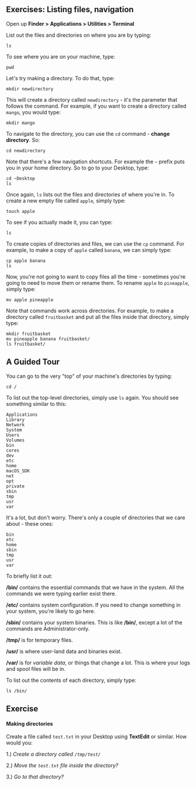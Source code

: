 ## Exercises: Listing files, navigation

Open up **Finder > Applications > Utilities > Terminal**

List out the files and directories on where you are by typing:

```
ls
```

To see where you are on your machine, type:

```
pwd
```

Let's try making a directory. To do that, type:

```
mkdir newdirectory
```

This will create a directory called `newdirectory` - it's the parameter that follows the command. For example, if you want to create a directory called `mango`, you would type:

```
mkdir mango
```

To navigate to the directory, you can use the `cd` command - **change directory**. So:

```
cd newdirectory
```

Note that there's a few navigation shortcuts. For example the `~` prefix puts you in your home directory. So to go to your Desktop, type:

```
cd ~Desktop
ls
```

Once again, `ls` lists out the files and directories of where you're in. To create a new empty file called `apple`, simply type:

```
touch apple
```

To see if you actually made it, you can type:

```
ls
```

To create copies of directories and files, we can use the `cp` command. For example, to make a copy of `apple` called `banana`, we can simply type:

```
cp apple banana
ls
```

Now, you're not going to want to copy files all the time - sometimes you're going to need to move them or rename them. To rename `apple` to `pineapple`, simply type:

```
mv apple pineapple
```

Note that commands work across directories. For example, to make a directory called `fruitbasket` and put all the files inside that directory, simply type:

```
mkdir fruitbasket
mv pineapple banana fruitbasket/
ls fruitbasket/
```

## A Guided Tour

You can go to the very "top" of your machine's directories by typing:

```
cd /
```

To list out the top-level directories, simply use `ls` again. You should see something similar to this:

```
Applications
Library
Network
System
Users
Volumes
bin
cores
dev
etc
home
macOS_SDK
net
opt
private
sbin
tmp
usr
var
```

It's a lot, but don't worry. There's only a couple of directories that we care about - these ones:

```
bin
etc
home
sbin
tmp
usr
var
```

To briefly list it out:

**/bin/** contains the essential commands that we have in the system. All the commands we were typing earlier exist there.

**/etc/** contains system configuration. If you need to change something in your system, you're likely to go here.

**/sbin/** contains your system binaries. This is like **/bin/**, except a lot of the commands are Administrator-only.

**/tmp/** is for temporary files.

**/usr/** is where user-land data and binaries exist.

**/var/** is for *variable data*, or things that change a lot. This is where your logs and spool files will be in.

To list out the contents of each directory, simply type:

```
ls /bin/
```

## Exercise

#### Making directories

Create a file called `test.txt` in your Desktop using **TextEdit** or similar. How would you:

1.) *Create a directory called `/tmp/test/`*

2.) *Move the `test.txt` file inside the directory?*

3.) *Go to that directory?*
